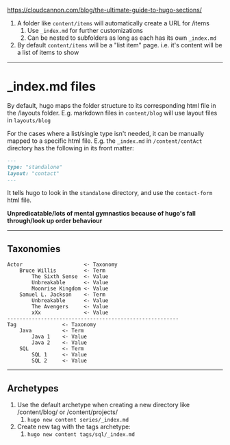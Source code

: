 https://cloudcannon.com/blog/the-ultimate-guide-to-hugo-sections/

1. A folder like `content/items` will automatically create a URL for /items
    1. Use `_index.md` for further customizations
    2. Can be nested to subfolders as long as each has its own `_index.md`
2. By default `content/items` will be a "list item" page. i.e. it's content
   will be a list of items to show

--- 

# _index.md files

By default, hugo maps the folder structure to its corresponding html file in the /layouts
folder. E.g. markdown files in `content/blog` will use layout files in `layouts/blog`

For the cases where a list/single type isn't needed, it can be manually mapped to a
specific html file. E.g. the `_index.md` in `/content/contAct` directory has the following
in its front matter:

```markdown
---
type: "standalone"
layout: "contact"
---
```

It tells hugo to look in the `standalone` directory, and use the `contact-form` html file.

**Unpredicatable/lots of mental gymnastics because of hugo's fall through/look up order
behaviour**



--- 

## Taxonomies

```     
Actor                    <- Taxonomy
    Bruce Willis         <- Term
        The Sixth Sense  <- Value
        Unbreakable      <- Value
        Moonrise Kingdom <- Value
    Samuel L. Jackson    <- Term
        Unbreakable      <- Value
        The Avengers     <- Value
        xXx              <- Value
--------------------------------------------------------        
Tag               <- Taxonomy
    Java          <- Term
        Java 1    <- Value
        Java 2    <- Value
    SQL           <- Term
        SQL 1     <- Value
        SQL 2     <- Value 
```

---

## Archetypes

1. Use the default archetype when creating a new directory like /content/blog/ or
   /content/projects/
    1. `hugo new content series/_index.md`
2. Create new tag with the tags archetype:
    1. `hugo new content tags/sql/_index.md`
